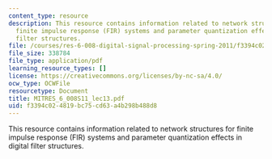 ```yaml
---
content_type: resource
description: This resource contains information related to network structures for
  finite impulse response (FIR) systems and parameter quantization effects in digital
  filter structures.
file: /courses/res-6-008-digital-signal-processing-spring-2011/f3394c024819bc75cd63a4b298b488d8_MITRES_6_008S11_lec13.pdf
file_size: 338784
file_type: application/pdf
learning_resource_types: []
license: https://creativecommons.org/licenses/by-nc-sa/4.0/
ocw_type: OCWFile
resourcetype: Document
title: MITRES_6_008S11_lec13.pdf
uid: f3394c02-4819-bc75-cd63-a4b298b488d8
---
```

This resource contains information related to network structures for finite impulse response (FIR) systems and parameter quantization effects in digital filter structures.